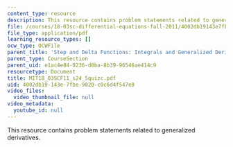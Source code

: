 ```yaml
---
content_type: resource
description: This resource contains problem statements related to generalized derivatives.
file: /courses/18-03sc-differential-equations-fall-2011/4002db19143e7fbe9020c0c6d4f547e0_MIT18_03SCF11_s24_5quizc.pdf
file_type: application/pdf
learning_resource_types: []
ocw_type: OCWFile
parent_title: 'Step and Delta Functions: Integrals and Generalized Derivatives'
parent_type: CourseSection
parent_uid: e1ac4e84-0236-d0ba-8b39-96546ae414c9
resourcetype: Document
title: MIT18_03SCF11_s24_5quizc.pdf
uid: 4002db19-143e-7fbe-9020-c0c6d4f547e0
video_files:
  video_thumbnail_file: null
video_metadata:
  youtube_id: null
---
```

This resource contains problem statements related to generalized derivatives.

